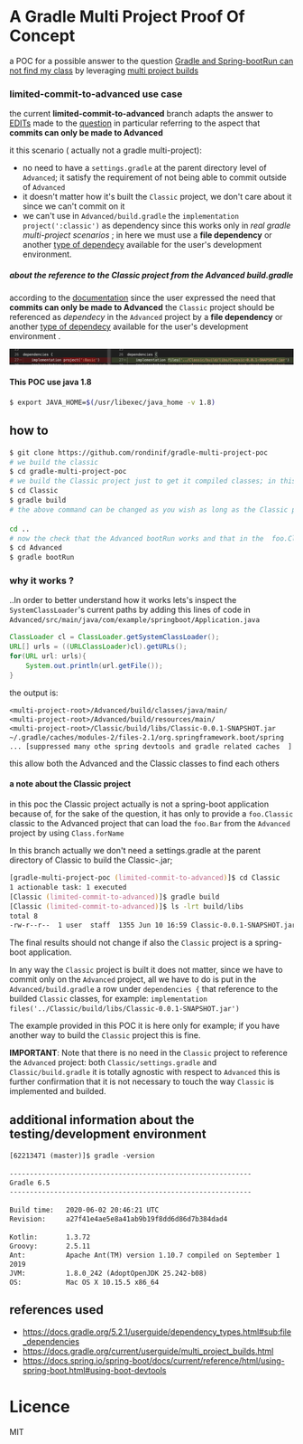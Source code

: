 # A Gradle Multi Project Proof Of Concept
a POC for a possible answer to the question [Gradle and Spring-bootRun can not find my class](https://stackoverflow.com/questions/62213471/gradle-and-spring-bootrun-can-not-find-my-class)
by leveraging [multi project builds](https://docs.gradle.org/current/userguide/multi_project_builds.html)

### limited-commit-to-advanced use case

the current **limited-commit-to-advanced** branch 
adapts the answer to [EDITs](https://stackoverflow.com/posts/62213471/revisions) 
made to the [question](https://stackoverflow.com/questions/62213471/gradle-and-spring-bootrun-can-not-find-my-class/62293125#62293125)
in particular referring to the aspect that **commits can only be made to Advanced**

it this scenario ( actually not a gradle multi-project): 
- no need to have a `settings.gradle` at the parent directory level of `Advanced`; it satisfy the requirement of not being able to commit outside of `Advanced`
- it doesn't matter how it's built the `Classic` project, we don't care about it since we can't commit on it
- we can't use in `Advanced/build.gradle` the `implementation project(':classic')` as dependency since this works only in  *real gradle multi-project scenarios* ; in here we must use a  **file dependency** or another [type of dependecy](https://docs.gradle.org/5.2.1/userguide/dependency_types.html) available for the user's development environment.

##### about the reference to the Classic project from the Advanced build.gradle
according to the [documentation](https://docs.gradle.org/5.2.1/userguide/dependency_types.html#sub:file_dependencies) 
since the user expressed the need that **commits can only be made to Advanced** the `Classic` project should be referenced as *dependecy* in the `Advanced` project by a **file dependency** or another [type of dependecy](https://docs.gradle.org/5.2.1/userguide/dependency_types.html) available for the user's development environment .

![example of change to the the Advanced/build.gradle to support the new requirement](advanced-deps-change.png)
<!-- on branch master ther Classic project was named Basic -->


#### This POC use java 1.8 
``` zsh 
$ export JAVA_HOME=$(/usr/libexec/java_home -v 1.8)
```
## how to
``` zsh
$ git clone https://github.com/rondinif/gradle-multi-project-poc
# we build the classic 
$ cd gradle-multi-project-poc
# we build the Classic project just to get it compiled classes; in this scenaio we can't commit the Classic project therefore we don't care of hot it is built; the Classic project in this project it's a sample ; whatever your project is, simply compile it as it is or simply take note of where its jar is  
$ cd Classic
$ gradle build
# the above command can be changed as you wish as long as the Classic project is built

cd ..
# now the check that the Advanced bootRun works and that in the  foo.Classic class (from Classic project )  the Class.forName(foo.Bar) find the class foo.Bar (from the Advandec project )
$ cd Advanced
$ gradle bootRun
```

### why it works ?
..In order to better understand how it works lets's inspect the
`SystemClassLoader`'s current paths by adding this lines of code in `Advanced/src/main/java/com/example/springboot/Application.java`
``` java 
ClassLoader cl = ClassLoader.getSystemClassLoader();
URL[] urls = ((URLClassLoader)cl).getURLs();
for(URL url: urls){
    System.out.println(url.getFile());
}
```
the output is:
```
<multi-project-root>/Advanced/build/classes/java/main/
<multi-project-root>/Advanced/build/resources/main/
<multi-project-root>/Classic/build/libs/Classic-0.0.1-SNAPSHOT.jar
~/.gradle/caches/modules-2/files-2.1/org.springframework.boot/spring
... [suppressed many othe spring devtools and gradle related caches  ]
```
this allow both the Advanced and the Classic classes to find each others


#### a note about the Classic project
in this poc the Classic project actually is not a spring-boot application because of, 
for the sake of the question, it has only to provide a `foo.Classic` classic to the Advanced project that can load the `foo.Bar` from the `Advanced` project by using `Class.forName` 

In this branch actually we don't need a settings.gradle at the parent directory of Classic to build the Classic-<version>.jar; 

``` zsh
[gradle-multi-project-poc (limited-commit-to-advanced)]$ cd Classic 
1 actionable task: 1 executed
[Classic (limited-commit-to-advanced)]$ gradle build 
[Classic (limited-commit-to-advanced)]$ ls -lrt build/libs 
total 8
-rw-r--r--  1 user  staff  1355 Jun 10 16:59 Classic-0.0.1-SNAPSHOT.jar```
```

The final results should not change if also the `Classic` project is a spring-boot application.

In any way the `Classic` project is built 
it does not matter, since we have to commit only on the `Advanced` project, 
all we have to do is put in the `Advanced/build.gradle` a row under `dependencies {` 
that reference to the builded `Classic` classes, for example:
`implementation files('../Classic/build/libs/Classic-0.0.1-SNAPSHOT.jar')`

The example provided in this POC it is here only for example; if you have another way to build the `Classic` project this is fine.

**IMPORTANT**: Note that there is no need in the `Classic` project to reference the `Advanced` project: 
both `Classic/settings.gradle` and `Classic/build.gradle` it is totally agnostic with respect to `Advanced`
this is further confirmation that it is not necessary to touch the way `Classic` is implemented and builded. 


## additional information about the testing/development environment
```
[62213471 (master)]$ gradle -version

------------------------------------------------------------
Gradle 6.5
------------------------------------------------------------

Build time:   2020-06-02 20:46:21 UTC
Revision:     a27f41e4ae5e8a41ab9b19f8dd6d86d7b384dad4

Kotlin:       1.3.72
Groovy:       2.5.11
Ant:          Apache Ant(TM) version 1.10.7 compiled on September 1 2019
JVM:          1.8.0_242 (AdoptOpenJDK 25.242-b08)
OS:           Mac OS X 10.15.5 x86_64
```

## references used
- https://docs.gradle.org/5.2.1/userguide/dependency_types.html#sub:file_dependencies
- https://docs.gradle.org/current/userguide/multi_project_builds.html
- https://docs.spring.io/spring-boot/docs/current/reference/html/using-spring-boot.html#using-boot-devtools

# Licence
MIT
